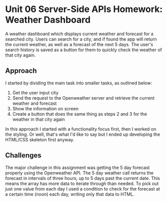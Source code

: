 # Unit 06 Server-Side APIs Homework: Weather Dashboard
A weather dashboard which displays current weather and forecast for a searched city. Users can search for a city, and if found the app will return the current weather, as well as a forecast of the next 5 days. The user's search history is saved as a button for them to quickly check the weather of that city again.

## Approach
I started by dividing the main task into smaller tasks, as outlined below:
1. Get the user input city
2. Send the request to the Openweather server and retrieve the current weather and forecast
3. Show the information on screen
4. Create a button that does the same thing as steps 2 and 3 for the weather in that city again

In this approach I started with a functionality focus first, then I worked on the styling. Or well, that's what I'd like to say but I ended up developing the HTML/CSS skeleton first anyway.

## Challenges
The major challenge in this assignment was getting the 5 day forecast properly using the Openweather API. The 5 day weather call returns the forecast in intervals of three hours, up to 5 days past the current date. This means the array has more data to iterate through than needed. To pick out just one value from each day I used a condition to check for the forecast at a certain time (noon) each day, writing only that data to HTML.